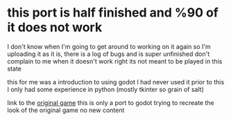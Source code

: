 # this port is half finished and %90 of it does not work
I don't know when I'm going to get around to working on it again so I'm uploading it as it is, there is a log of bugs and is super unfinished
don't complain to me when it doesn't work right its not meant to be played in this state

this for me was a introduction to using godot I had never used it prior to this I only had some experience in python (mostly tkinter so grain of salt)

link to the [original game](https://teraurge.blogspot.com/) this is only a port to godot trying to recreate the look of the original game no new content
